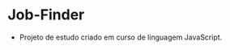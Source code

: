 # Job-Finder
- Projeto de estudo criado em curso de linguagem JavaScript.

<!--  - Curso disponível em: https://www.udemy.com/share/102Ha43@RlvPFHx4tMpZ-32lZr3AQ8d-L0izc6xuKhQkABvrN-0w0WjliHHuKxzmDqSvJ-Mn/ -->
